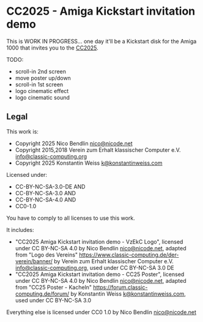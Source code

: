 CC2025 - Amiga Kickstart invitation demo
========================================

This is WORK IN PROGRESS... one day it'll be a Kickstart disk for the Amiga 1000
that invites you to the [CC2025](https://www.classic-computing.de/cc2025/).

TODO:  
  - scroll-in 2nd screen
  - move poster up/down
  - scroll-in 1st screen
  - logo cinematic effect
  - logo cinematic sound

Legal
-----

This work is:  
  - Copyright 2025 Nico Bendlin <nico@nicode.net>
  - Copyright 2015,2018 Verein zum Erhalt klassischer Computer e.V. <info@classic-computing.org>
  - Copyright 2025 Konstantin Weiss <k@konstantinweiss.com>

Licensed under:  
  - CC-BY-NC-SA-3.0-DE AND
  - CC-BY-NC-SA-3.0 AND
  - CC-BY-NC-SA-4.0 AND
  - CC0-1.0

You have to comply to all licenses to use this work.

It includes:  
  - "CC2025 Amiga Kickstart invitation demo - VzEkC Logo",
    licensed under CC BY-NC-SA 4.0 by Nico Bendlin <nico@nicode.net>,
    adapted from "Logo des Vereins" <https://www.classic-computing.de/der-verein/banner/>
    by Verein zum Erhalt klassischer Computer e.V. <info@classic-computing.org>,
    used under CC BY-NC-SA 3.0 DE
  - "CC2025 Amiga Kickstart invitation demo - CC25 Poster",
    licensed under CC BY-NC-SA 4.0 by Nico Bendlin <nico@nicode.net>,
    adapted from "CC25 Poster - Kacheln" <https://forum.classic-computing.de/forum/>
    by Konstantin Weiss <k@konstantinweiss.com>,
    used under CC BY-NC-SA 3.0

Everything else is licensed under CC0 1.0 by Nico Bendlin <nico@nicode.net>
